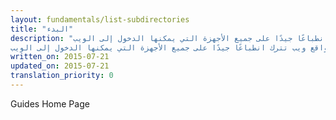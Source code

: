 ```yaml
---
layout: fundamentals/list-subdirectories
title: "البدء"
description: "قد يبدو أمرًا مزعجًا بدء تصميم مواقع ويب تترك انطباعًا جيدًا على جميع الأجهزة التي يمكنها الدخول إلى الويب."
مقدمة: "قد يبدو أمرًا مزعجًا بدء تصميم مواقع ويب تترك انطباعًا جيدًا على جميع الأجهزة التي يمكنها الدخول إلى الويب."
written_on: 2015-07-21
updated_on: 2015-07-21
translation_priority: 0
---
```


Guides Home Page
